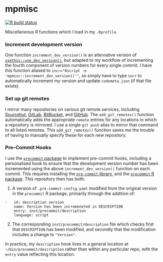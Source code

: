 # mpmisc

<!-- badges: start -->

[![R build
status](https://github.com/mpadge/mpmisc/workflows/R-CMD-check/badge.svg)](https://github.com/mpadge/mpmisc/actions)
<!-- badges: end -->

Miscellaneous R functions which I load in my `.Rprofile`.

### Increment development version

One function `increment_dev_version()` is an alternative version of
[`usethis::use_dev_version()`](https://usethis.r-lib.org/reference/use_version.html),
but adapted to my workflow of incrementing the fourth component of
version numbers for every single commit. I have this function aliased to
`incr="Rscript -e 'mpmisc::increment_dev_version()'"`, so simply have to
type `incr` to automatically increment my version and update
`codemeta.json` (if that file exists).

### Set up git remotes

I mirror many repositories on various git remote services, including
[Sourcehut](https://sourcehut.org), [GitLab](https://gitlab.com),
[BitBucket](https://bitbucket.org), and [GitHub](https://github.com).
The `add_git_remotes()` function automatically adds the appropriate
`remote` entries for any locations in which a repository is mirrored. I
use a single `git push` alias to mirror that command to all listed
remotes. This `add_git_remotes()` function saves me the trouble of
having to manually specify these for each new repository.

### Pre-Commit Hooks

I use the [`precommit`
package](https://github.com/lorenzwalthert/precommit/) to implement
pre-commit hooks, including a personalised hook to ensure that the
development version number has been incremented using the above
`increment_dev_version()` function on each commit. This requires
installing the [`pre-commit` library](https://pre-commit.com), and the
[`precommit` R package](https://github.com/lorenzwalthert/precommit/).
This repository then has both:

1.  A version of `.pre-commit-config.yaml` modified from the original
    version in the `precommit` R package, primarily through the addition
    of:

<!-- end list -->

    -   id: description version
        name: Version has been incremeneted in DESCRIPTION
        entry: inst/precommit/description
        language: script

2.  The corresponding `inst/precommit/description` file which checks
    first that `DESCRIPTION` has been modified, and secondly that the
    modification includes a change to `"Version"`.

In practice, my `description` hook lives in a general location at
`~/bin/precommit/description` rather than within any particular repo,
with the `entry` value reflecting this location.

